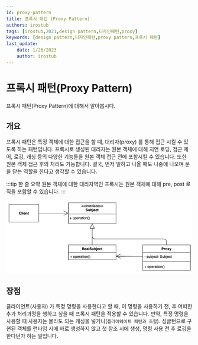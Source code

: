 ```yaml
---
id: proxy-pattern
title: 프록시 패턴 (Proxy Pattern)
authors: irostub
tags: [irostub,2021,design pattern,디자인패턴,proxy]
keywords: [design pattern,디자인패턴,proxy pattern,프록시 패턴]
last_update:
    date: 1/26/2023
    author: irostub
---
```

# 프록시 패턴(Proxy Pattern)
프록시 패턴(Proxy Pattern)에 대해서 알아봅시다.

## 개요
프록시 패턴은 특정 객체에 대한 접근을 할 때, 대리자(proxy) 를 통해 접근 시킬 수 있도록 하는 패턴입니다. 
프록시로 생성된 대리자는 원본 객체에 대해 지연 로딩, 접근 제어, 로깅, 캐싱 등의 다양한 기능들을 원본 객체 접근 전에 포함시킬 수 있습니다.
또한 원본 객체 접근 후의 처리도 가능합니다. 결국, 먼저 일하고 나올 때도 나중에 나오며 문을 닫는 역할을 한다고 생각할 수 있습니다.

:::tip 한 줄 요약
원본 객체에 대한 대리자역인 프록시는 원본 객체에 대해 pre, post 로직을 포함할 수 있습니다.
:::

![img.png](img.png)

## 장점

클라이언트(사용자) 가 특정 명령을 사용한다고 할 때, 이 명령을 사용하기 전, 후 어떠한 추가 처리과정을 행하고 싶을 때 프록시 패턴을 적용할 수 있습니다. 
만약, 특정 명령을 사용할 때 사용자는 몰라도 되는 캐싱을 넣거나(`플라이웨이트 패턴과 조합`). 
싱글턴으로 구현된 객체를 런타임 시에 바로 생성하지 않고 첫 참조 시에 생성, 명령 사용 전 후 로깅을 한다던가 하는 일입니다.
